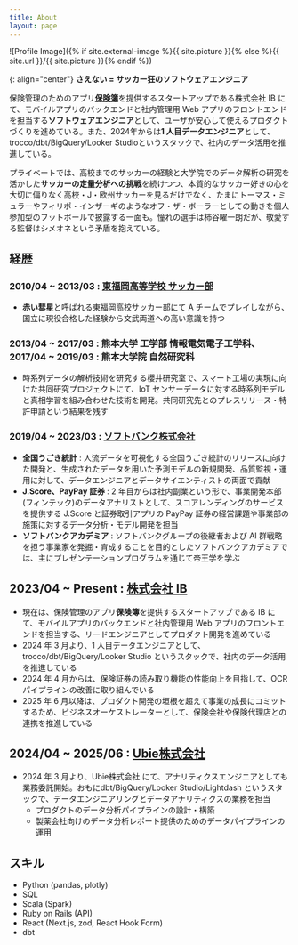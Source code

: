 ```yaml
---
title: About
layout: page
---
```


![Profile Image]({% if site.external-image %}{{ site.picture }}{% else %}{{ site.url }}/{{ site.picture }}{% endif %})

{: align="center"}
**さえない = サッカー狂のソフトウェアエンジニア**<br>

保険管理のためのアプリ[**保険簿**](https://hokenbo.com/)を提供するスタートアップである株式会社 IB にて、モバイルアプリのバックエンドと社内管理用 Web アプリのフロントエンドを担当する**ソフトウェアエンジニア**として、ユーザが安心して使えるプロダクトづくりを進めている。また、2024年からは**1 人目データエンジニア**として、trocco/dbt/BigQuery/Looker Studioというスタックで、社内のデータ活用を推進している。<br>

プライベートでは、高校までのサッカーの経験と大学院でのデータ解析の研究を活かした**サッカーの定量分析への挑戦**を続けつつ、本質的なサッカー好きの心を大切に偏りなく高校・J・欧州サッカーを見るだけでなく、たまにトーマス・ミュラーやフィリポ・インザーギのようなオフ・ザ・ボーラーとしての動きを個人参加型のフットボールで披露する一面も。憧れの選手は柿谷曜一朗だが、敬愛する監督はシメオネという矛盾を抱えている。

## 経歴

### 2010/04 ~ 2013/03 : [東福岡高等学校 サッカー部](https://higashifc.com/)

- **赤い彗星**と呼ばれる東福岡高校サッカー部にて A チームでプレイしながら、国立に現役合格した経験から文武両道への高い意識を持つ

### 2013/04 ~ 2017/03 : 熊本大学 工学部 情報電気電子工学科、2017/04 ~ 2019/03 : 熊本大学院 自然研究科

- 時系列データの解析技術を研究する櫻井研究室で、スマート工場の実現に向けた共同研究プロジェクトにて、IoT センサーデータに対する時系列モデルと真相学習を組み合わせた技術を開発。共同研究先とのプレスリリース・特許申請という結果を残す

### 2019/04 ~ 2023/03 : [ソフトバンク株式会社](https://www.softbank.jp/corp/aboutus/profile/)

- **全国うごき統計** : 人流データを可視化する全国うごき統計のリリースに向けた開発と、生成されたデータを用いた予測モデルの新規開発、品質監視・運用に対して、データエンジニアとデータサイエンティストの両面で貢献
- **J.Score、PayPay 証券** : 2 年目からは社内副業という形で、事業開発本部(フィンテック)のデータアナリストとして、スコアレンディングのサービスを提供する J.Score と証券取引アプリの PayPay 証券の経営課題や事業部の施策に対するデータ分析・モデル開発を担当
- **ソフトバンクアカデミア** : ソフトバンクグループの後継者および AI 群戦略を担う事業家を発掘・育成することを目的としたソフトバンクアカデミアでは、主にプレゼンテーションプログラムを通じて帝王学を学ぶ

## 2023/04 ~ Present : [株式会社 IB](https://hokenbo.com/company)

- 現在は、保険管理のアプリ**保険簿**を提供するスタートアップである IB にて、モバイルアプリのバックエンドと社内管理用 Web アプリのフロントエンドを担当する、リードエンジニアとしてプロダクト開発を進めている
- 2024 年 3 月より、1 人目データエンジニアとして、trocco/dbt/BigQuery/Looker Studio というスタックで、社内のデータ活用を推進している
- 2024 年 4 月からは、保険証券の読み取り機能の性能向上を目指して、OCR パイプラインの改善に取り組んでいる
- 2025 年 6 月以降は、プロダクト開発の垣根を超えて事業の成長にコミットするため、ビジネスオーケストレーターとして、保険会社や保険代理店との連携を推進している

## 2024/04 ~ 2025/06 : [Ubie株式会社](https://ubie.life/)

- 2024 年 3 月より、Ubie株式会社 にて、アナリティクスエンジニアとしても業務委託開始。おもにdbt/BigQuery/Looker Studio/Lightdash というスタックで、データエンジニアリングとデータアナリティクスの業務を担当
  - プロダクトのデータ分析パイプラインの設計・構築
  - 製薬会社向けのデータ分析レポート提供のためのデータパイプラインの運用

## スキル

- Python (pandas, plotly)
- SQL
- Scala (Spark)
- Ruby on Rails (API)
- React (Next.js, zod, React Hook Form)
- dbt
